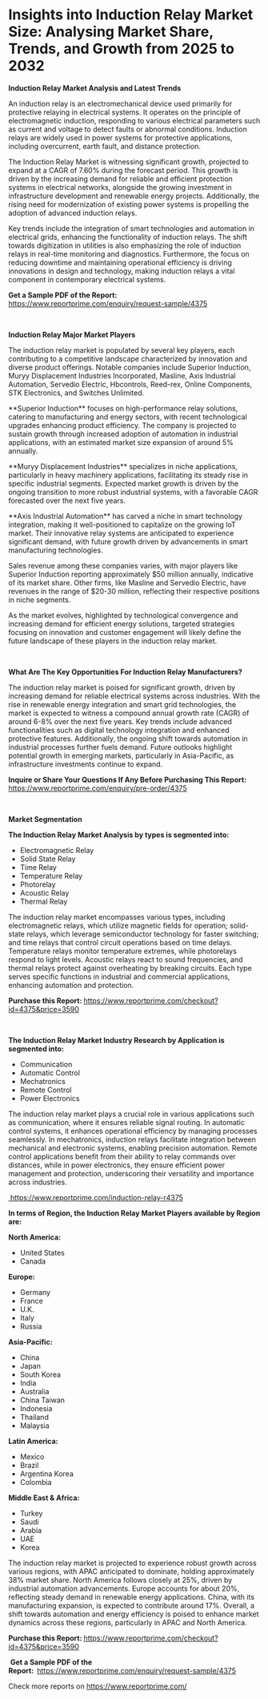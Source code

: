 <p><h1>Insights into Induction Relay Market Size: Analysing Market Share, Trends, and Growth from 2025 to 2032</h1></p><p><strong>Induction Relay Market Analysis and Latest Trends</strong></p>
<p><p>An induction relay is an electromechanical device used primarily for protective relaying in electrical systems. It operates on the principle of electromagnetic induction, responding to various electrical parameters such as current and voltage to detect faults or abnormal conditions. Induction relays are widely used in power systems for protective applications, including overcurrent, earth fault, and distance protection.</p><p>The Induction Relay Market is witnessing significant growth, projected to expand at a CAGR of 7.60% during the forecast period. This growth is driven by the increasing demand for reliable and efficient protection systems in electrical networks, alongside the growing investment in infrastructure development and renewable energy projects. Additionally, the rising need for modernization of existing power systems is propelling the adoption of advanced induction relays.</p><p>Key trends include the integration of smart technologies and automation in electrical grids, enhancing the functionality of induction relays. The shift towards digitization in utilities is also emphasizing the role of induction relays in real-time monitoring and diagnostics. Furthermore, the focus on reducing downtime and maintaining operational efficiency is driving innovations in design and technology, making induction relays a vital component in contemporary electrical systems.</p></p>
<p><strong>Get a Sample PDF of the Report:&nbsp;</strong> <a href="https://www.reportprime.com/enquiry/request-sample/4375?utm_campaign=3129&utm_medium=2&utm_source=Github&utm_content=ia&utm_term=19032025&utm_id=induction-relay">https://www.reportprime.com/enquiry/request-sample/4375</a></p>
<p>&nbsp;</p>
<p><strong>Induction Relay Major Market Players</strong></p>
<p><p>The induction relay market is populated by several key players, each contributing to a competitive landscape characterized by innovation and diverse product offerings. Notable companies include Superior Induction, Muryy Displacement Industries Incorporated, Masline, Axis Industrial Automation, Servedio Electric, Hbcontrols, Reed-rex, Online Components, STK Electronics, and Switches Unlimited.</p><p>**Superior Induction** focuses on high-performance relay solutions, catering to manufacturing and energy sectors, with recent technological upgrades enhancing product efficiency. The company is projected to sustain growth through increased adoption of automation in industrial applications, with an estimated market size expansion of around 5% annually.</p><p>**Muryy Displacement Industries** specializes in niche applications, particularly in heavy machinery applications, facilitating its steady rise in specific industrial segments. Expected market growth is driven by the ongoing transition to more robust industrial systems, with a favorable CAGR forecasted over the next five years.</p><p>**Axis Industrial Automation** has carved a niche in smart technology integration, making it well-positioned to capitalize on the growing IoT market. Their innovative relay systems are anticipated to experience significant demand, with future growth driven by advancements in smart manufacturing technologies.</p><p>Sales revenue among these companies varies, with major players like Superior Induction reporting approximately $50 million annually, indicative of its market share. Other firms, like Masline and Servedio Electric, have revenues in the range of $20-30 million, reflecting their respective positions in niche segments.</p><p>As the market evolves, highlighted by technological convergence and increasing demand for efficient energy solutions, targeted strategies focusing on innovation and customer engagement will likely define the future landscape of these players in the induction relay market.</p></p>
<p>&nbsp;</p>
<p><strong>What Are The Key Opportunities For Induction Relay Manufacturers?</strong></p>
<p><p>The induction relay market is poised for significant growth, driven by increasing demand for reliable electrical systems across industries. With the rise in renewable energy integration and smart grid technologies, the market is expected to witness a compound annual growth rate (CAGR) of around 6-8% over the next five years. Key trends include advanced functionalities such as digital technology integration and enhanced protective features. Additionally, the ongoing shift towards automation in industrial processes further fuels demand. Future outlooks highlight potential growth in emerging markets, particularly in Asia-Pacific, as infrastructure investments continue to expand.</p></p>
<p><strong>Inquire or Share Your Questions If Any Before Purchasing This Report:</strong> <a href="https://www.reportprime.com/enquiry/pre-order/4375?utm_campaign=3129&utm_medium=2&utm_source=Github&utm_content=ia&utm_term=19032025&utm_id=induction-relay">https://www.reportprime.com/enquiry/pre-order/4375</a></p>
<p>&nbsp;</p>
<p><strong>Market Segmentation</strong></p>
<p><strong>The Induction Relay Market Analysis by types is segmented into:</strong></p>
<p><ul><li>Electromagnetic Relay</li><li>Solid State Relay</li><li>Time Relay</li><li>Temperature Relay</li><li>Photorelay</li><li>Acoustic Relay</li><li>Thermal Relay</li></ul></p>
<p><p>The induction relay market encompasses various types, including electromagnetic relays, which utilize magnetic fields for operation; solid-state relays, which leverage semiconductor technology for faster switching; and time relays that control circuit operations based on time delays. Temperature relays monitor temperature extremes, while photorelays respond to light levels. Acoustic relays react to sound frequencies, and thermal relays protect against overheating by breaking circuits. Each type serves specific functions in industrial and commercial applications, enhancing automation and protection.</p></p>
<p><strong>Purchase this Report:&nbsp;</strong><a href="https://www.reportprime.com/checkout?id=4375&price=3590&utm_campaign=3129&utm_medium=2&utm_source=Github&utm_content=ia&utm_term=19032025&utm_id=induction-relay">https://www.reportprime.com/checkout?id=4375&price=3590</a></p>
<p>&nbsp;</p>
<p><strong>The Induction Relay Market Industry Research by Application is segmented into:</strong></p>
<p><ul><li>Communication</li><li>Automatic Control</li><li>Mechatronics</li><li>Remote Control</li><li>Power Electronics</li></ul></p>
<p><p>The induction relay market plays a crucial role in various applications such as communication, where it ensures reliable signal routing. In automatic control systems, it enhances operational efficiency by managing processes seamlessly. In mechatronics, induction relays facilitate integration between mechanical and electronic systems, enabling precision automation. Remote control applications benefit from their ability to relay commands over distances, while in power electronics, they ensure efficient power management and protection, underscoring their versatility and importance across industries.</p></p>
<p><a href="https://www.reportprime.com/induction-relay-r4375?utm_campaign=3129&utm_medium=2&utm_source=Github&utm_content=ia&utm_term=19032025&utm_id=induction-relay">&nbsp;https://www.reportprime.com/induction-relay-r4375</a></p>
<p><strong>In terms of Region, the Induction Relay Market Players available by Region are:</strong></p>
<p>
    <p> <strong> North America: </strong>
        <ul>
            <li>United States</li>
            <li>Canada</li>
        </ul>
        </p> 
    <p> <strong> Europe: </strong>
        <ul>
            <li>Germany</li>
            <li>France</li>
            <li>U.K.</li>
            <li>Italy</li>
            <li>Russia</li>
        </ul>
        </p> 
    <p> <strong> Asia-Pacific: </strong>
        <ul>
            <li>China</li>
            <li>Japan</li>
            <li>South Korea</li>
            <li>India</li>
            <li>Australia</li>
            <li>China Taiwan</li>
            <li>Indonesia</li>
            <li>Thailand</li>
            <li>Malaysia</li>
        </ul>
        </p> 
    <p> <strong> Latin America: </strong>
        <ul>
            <li>Mexico</li>
            <li>Brazil</li>
            <li>Argentina Korea</li>
            <li>Colombia</li>
        </ul>
        </p> 
    <p> <strong> Middle East & Africa: </strong>
        <ul>
            <li>Turkey</li>
            <li>Saudi</li>
            <li>Arabia</li>
            <li>UAE</li>
            <li>Korea</li>
        </ul>
    </p>
    </p>
<p><p>The induction relay market is projected to experience robust growth across various regions, with APAC anticipated to dominate, holding approximately 38% market share. North America follows closely at 25%, driven by industrial automation advancements. Europe accounts for about 20%, reflecting steady demand in renewable energy applications. China, with its manufacturing expansion, is expected to contribute around 17%. Overall, a shift towards automation and energy efficiency is poised to enhance market dynamics across these regions, particularly in APAC and North America.</p></p>
<p><strong>Purchase this Report: </strong><a href="https://www.reportprime.com/checkout?id=4375&price=3590&utm_campaign=3129&utm_medium=2&utm_source=Github&utm_content=ia&utm_term=19032025&utm_id=induction-relay">https://www.reportprime.com/checkout?id=4375&price=3590</a></p>
<p>&nbsp;<strong>Get a Sample PDF of the Report:&nbsp;&nbsp;</strong><a href="https://www.reportprime.com/enquiry/request-sample/4375?utm_campaign=3129&utm_medium=2&utm_source=Github&utm_content=ia&utm_term=19032025&utm_id=induction-relay">https://www.reportprime.com/enquiry/request-sample/4375</a></p>
<p><strong></strong></p>
<p>Check more reports on <a href="https://www.reportprime.com/?utm_campaign=3129&utm_medium=2&utm_source=Github&utm_content=ia&utm_term=19032025&utm_id=induction-relay">https://www.reportprime.com/</a></p>